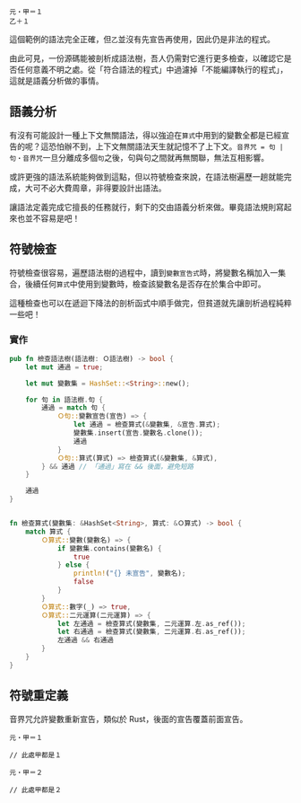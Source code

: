 ```音界
元・甲＝１
乙＋１
```

這個範例的語法完全正確，但`乙`並沒有先宣告再使用，因此仍是非法的程式。

由此可見，一份源碼能被剖析成語法樹，吾人仍需對它進行更多檢查，以確認它是否任何意義不明之處。從「符合語法的程式」中過濾掉「不能編譯執行的程式」，這就是語義分析做的事情。

## 語義分析

有沒有可能設計一種上下文無關語法，得以強迫在`算式`中用到的變數全都是已經宣告的呢？這恐怕辦不到，上下文無關語法天生就記憶不了上下文。`音界咒 = 句 | 句・音界咒`一旦分離成多個`句`之後，句與句之間就再無關聯，無法互相影響。

或許更強的語法系統能夠做到這點，但以符號檢查來說，在語法樹遍歷一趟就能完成，大可不必大費周章，非得要設計出語法。

讓語法定義完成它擅長的任務就行，剩下的交由語義分析來做。畢竟語法規則寫起來也並不容易是吧！

## 符號檢查
符號檢查很容易，遍歷語法樹的過程中，讀到`變數宣告式`時，將變數名稱加入一集合，後續任何`算式`中使用到變數時，檢查該變數名是否存在於集合中即可。

這種檢查也可以在遞迴下降法的剖析函式中順手做完，但貧道就先讓剖析過程純粹一些吧！

### 實作

```rust
pub fn 檢查語法樹(語法樹: Ｏ語法樹) -> bool {
    let mut 通過 = true;

    let mut 變數集 = HashSet::<String>::new();

    for 句 in 語法樹.句 {
        通過 = match 句 {
            Ｏ句::變數宣告(宣告) => {
                let 通過 = 檢查算式(&變數集, &宣告.算式);
                變數集.insert(宣告.變數名.clone());
                通過
            }
            Ｏ句::算式(算式) => 檢查算式(&變數集, &算式),
        } && 通過 // 「通過」寫在 && 後面，避免短路
    }

    通過
}


fn 檢查算式(變數集: &HashSet<String>, 算式: &Ｏ算式) -> bool {
    match 算式 {
        Ｏ算式::變數(變數名) => {
            if 變數集.contains(變數名) {
                true
            } else {
                println!("{} 未宣告", 變數名);
                false
            }
        }
        Ｏ算式::數字(_) => true,
        Ｏ算式::二元運算(二元運算) => {
            let 左通過 = 檢查算式(變數集, 二元運算.左.as_ref());
            let 右通過 = 檢查算式(變數集, 二元運算.右.as_ref());
            左通過 && 右通過
        }
    }
}

```

## 符號重定義

音界咒允許變數重新宣告，類似於 Rust，後面的宣告覆蓋前面宣告。

```音界
元・甲＝１

// 此處甲都是１

元・甲＝２

// 此處甲都是２

```
